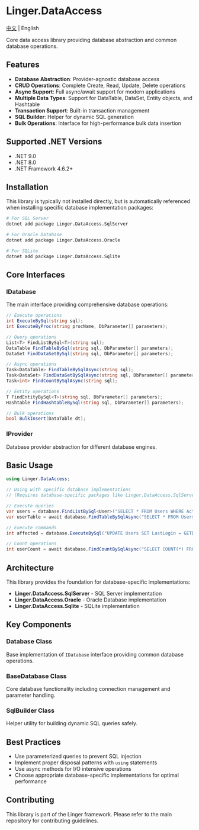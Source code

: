 ﻿# Linger.DataAccess

[中文](README_zh-CN.md) | English

Core data access library providing database abstraction and common database operations.

## Features

- **Database Abstraction**: Provider-agnostic database access
- **CRUD Operations**: Complete Create, Read, Update, Delete operations
- **Async Support**: Full async/await support for modern applications
- **Multiple Data Types**: Support for DataTable, DataSet, Entity objects, and Hashtable
- **Transaction Support**: Built-in transaction management
- **SQL Builder**: Helper for dynamic SQL generation
- **Bulk Operations**: Interface for high-performance bulk data insertion

## Supported .NET Versions

- .NET 9.0
- .NET 8.0
- .NET Framework 4.6.2+

## Installation

This library is typically not installed directly, but is automatically referenced when installing specific database implementation packages:

```bash
# For SQL Server
dotnet add package Linger.DataAccess.SqlServer

# For Oracle Database
dotnet add package Linger.DataAccess.Oracle

# For SQLite
dotnet add package Linger.DataAccess.Sqlite
```

## Core Interfaces

### IDatabase
The main interface providing comprehensive database operations:

```csharp
// Execute operations
int ExecuteBySql(string sql);
int ExecuteByProc(string procName, DbParameter[] parameters);

// Query operations
List<T> FindListBySql<T>(string sql);
DataTable FindTableBySql(string sql, DbParameter[] parameters);
DataSet FindDataSetBySql(string sql, DbParameter[] parameters);

// Async operations
Task<DataTable> FindTableBySqlAsync(string sql);
Task<DataSet> FindDataSetBySqlAsync(string sql, DbParameter[] parameters);
Task<int> FindCountBySqlAsync(string sql);

// Entity operations
T FindEntityBySql<T>(string sql, DbParameter[] parameters);
Hashtable FindHashtableBySql(string sql, DbParameter[] parameters);

// Bulk operations
bool BulkInsert(DataTable dt);
```

### IProvider
Database provider abstraction for different database engines.

## Basic Usage

```csharp
using Linger.DataAccess;

// Using with specific database implementations
// (Requires database-specific packages like Linger.DataAccess.SqlServer)

// Execute queries
var users = database.FindListBySql<User>("SELECT * FROM Users WHERE Active = 1");
var userTable = await database.FindTableBySqlAsync("SELECT * FROM Users");

// Execute commands
int affected = database.ExecuteBySql("UPDATE Users SET LastLogin = GETDATE()");

// Count operations
int userCount = await database.FindCountBySqlAsync("SELECT COUNT(*) FROM Users");
```

## Architecture

This library provides the foundation for database-specific implementations:

- **Linger.DataAccess.SqlServer** - SQL Server implementation
- **Linger.DataAccess.Oracle** - Oracle Database implementation  
- **Linger.DataAccess.Sqlite** - SQLite implementation

## Key Components

### Database Class
Base implementation of `IDatabase` interface providing common database operations.

### BaseDatabase Class
Core database functionality including connection management and parameter handling.

### SqlBuilder Class
Helper utility for building dynamic SQL queries safely.

## Best Practices

- Use parameterized queries to prevent SQL injection
- Implement proper disposal patterns with `using` statements
- Use async methods for I/O intensive operations
- Choose appropriate database-specific implementations for optimal performance

## Contributing

This library is part of the Linger framework. Please refer to the main repository for contributing guidelines.
